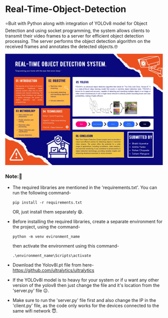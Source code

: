 # Real-Time-Object-Detection

⭐Buit with Python along with integration of YOLOv8 model for Object Detection and using socket programming, the system allows clients to transmit their video frames to a server for efficient object detection processing. The server performs the object detection algorithm on the received frames and annotates the detected objects.🤓

![Poster](Poster.jpg)

### Note:🧐

- The required libraries are mentioned in the 'requirements.txt'. You can run the following command-

  ```
  pip install -r requirements.txt
  ```

  OR, just install them separately 😄.

- Before installing the required libraries, create a separate environment for the project, using the command-

  ```
  python -m venv evironment_name
  ```

  then activate the environment using this command-

  ```
  .\environment_name\Scripts\activate
  ```

- Download the Yolov8l.pt file from here- https://github.com/ultralytics/ultralytics

- If the YOLOv8l model is to heavy for your system or if u want any other version of the yolov8 then just change the file and it's location from the 'server.py' file 😉.

- Make sure to run the 'server.py' file first and also change the IP in the 'client.py' file, as the code only works for the devices connected to the same wifi network 😇.
